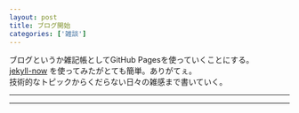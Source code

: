 ```yaml
---
layout: post
title: ブログ開始
categories: ['雑談']
---
```


ブログというか雑記帳としてGitHub Pagesを使っていくことにする。<br>
[jekyll-now](https://github.com/barryclark/jekyll-now) を使ってみたがとても簡単。ありがてぇ。<br>
技術的なトピックからくだらない日々の雑感まで書いていく。

---
---
<br>
